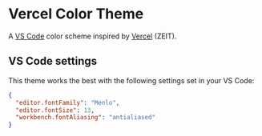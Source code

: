 # Vercel Color Theme

A [VS Code](https://code.visualstudio.com/) color scheme inspired by [Vercel](https://vercel.com/) (ZEIT).

## VS Code settings

This theme works the best with the following settings set in your VS Code:

```json
{
  "editor.fontFamily": "Menlo",
  "editor.fontSize": 13,
  "workbench.fontAliasing": "antialiased"
}
```
